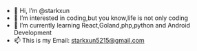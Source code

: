 - 👋 Hi, I’m @starkxun
- 👀 I’m interested in coding,but you know,life is not only coding
- 🌱 I’m currently learning React,Goland,php,python and Android Development
- 📫 This is my Email: starkxun5215@gmail.com

<!---
starkxun/starkxun is a ✨ special ✨ repository because its `README.md` (this file) appears on your GitHub profile.
You can click the Preview link to take a look at your changes.
--->
